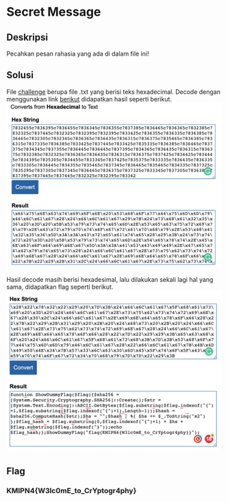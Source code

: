 # Secret Message

## Deskripsi
Pecahkan pesan rahasia yang ada di dalam file ini!

## Solusi
File [challenge](./Challenge/Secret_Message.txt) berupa file .txt yang berisi teks hexadecimal. Decode dengan menggunakan link [berikut](https://www.online-toolz.com/tools/hex-to-text-converter.php) didapatkan hasil seperti berikut. <br>
<img alt="Hasil decoding pertama" src="./decode_1.png" width="600">

Hasil decode masih berisi hexadesimal, lalu dilakukan sekali lagi hal yang sama, didapatkan flag seperti berikut.
<img alt="Hasil decoding kedua" src="./decode_2.png" width="600">

## Flag
### KMIPN4{W3lc0mE_to_CrYptogr4phy}